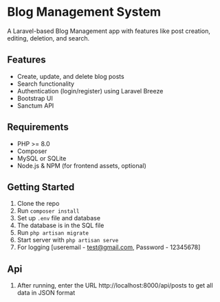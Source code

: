 # Blog Management System

A Laravel-based Blog Management app with features like post creation, editing, deletion, and search.

## Features

- Create, update, and delete blog posts
- Search functionality
- Authentication (login/register) using Laravel Breeze
- Bootstrap UI
- Sanctum API

## Requirements

- PHP >= 8.0
- Composer
- MySQL or SQLite
- Node.js & NPM (for frontend assets, optional)

  
## Getting Started

1. Clone the repo
2. Run `composer install`
3. Set up `.env` file and database
4. The database is in the SQL file
5. Run `php artisan migrate`
6. Start server with `php artisan serve`
7. For logging  [useremail - test@gmail.com, Password - 12345678]
   
## Api 
1. After running, enter the URL http://localhost:8000/api/posts to get all data in JSON format 
